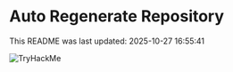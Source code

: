 # Auto Regenerate Repository

This README was last updated: 2025-10-27 16:55:41

 ![TryHackMe](https://tryhackme.com/badge/533634)